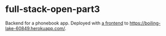 # full-stack-open-part3

Backend for a phonebook app. Deployed with [a frontend](https://github.com/jtimonen/full-stack-open/part3/phonebook_frontend) to https://boiling-lake-60849.herokuapp.com/.
